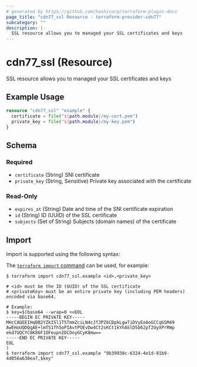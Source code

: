 ```yaml
---
# generated by https://github.com/hashicorp/terraform-plugin-docs
page_title: "cdn77_ssl Resource - terraform-provider-cdn77"
subcategory: ""
description: |-
  SSL resource allows you to managed your SSL certificates and keys
---
```


# cdn77_ssl (Resource)

SSL resource allows you to managed your SSL certificates and keys

## Example Usage

```terraform
resource "cdn77_ssl" "example" {
  certificate = file("${path.module}/my-cert.pem")
  private_key = file("${path.module}/my-key.pem")
}
```

<!-- schema generated by tfplugindocs -->
## Schema

### Required

- `certificate` (String) SNI certificate
- `private_key` (String, Sensitive) Private key associated with the certificate

### Read-Only

- `expires_at` (String) Date and time of the SNI certificate expiration
- `id` (String) ID (UUID) of the SSL certificate
- `subjects` (Set of String) Subjects (domain names) of the certificate

## Import

Import is supported using the following syntax:

The [`terraform import` command](https://developer.hashicorp.com/terraform/cli/commands/import) can be used, for example:

```shell
$ terraform import cdn77_ssl.example <id>,<private_key>

# <id> must be the ID (UUID) of the SSL certificate
# <privateKey> must be an entire private key (including PEM headers) encoded via base64.

# Example:
$ key=$(base64 --wrap=0 <<EOL
-----BEGIN EC PRIVATE KEY-----
MHcCAQEEIHqBB2YZkISl1T5TmmZciLN4cJfJPZ6CDpkLgwTiDVyEoAoGCCqGSM49
AwEHoUQDQgAE+lmT51fh5oPIAvtPOEvDw4Ct2sKCt1kYhASlD5b62pT2UyXPrRWp
ekd7UQCYC8K86F1OFeupn2DCOnyGCyK8mw==
-----END EC PRIVATE KEY-----
EOL
)
$ terraform import cdn77_ssl.example "9b39930c-6324-4e1d-91b9-4d056a638ea7,$key"
```
